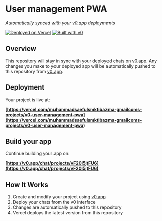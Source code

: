 # User management PWA

*Automatically synced with your [v0.app](https://v0.app) deployments*

[![Deployed on Vercel](https://img.shields.io/badge/Deployed%20on-Vercel-black?style=for-the-badge&logo=vercel)](https://vercel.com/muhammadsaefulsmktibazma-gmailcoms-projects/v0-user-management-pwa)
[![Built with v0](https://img.shields.io/badge/Built%20with-v0.app-black?style=for-the-badge)](https://v0.app/chat/projects/vF20l5jtFU6)

## Overview

This repository will stay in sync with your deployed chats on [v0.app](https://v0.app).
Any changes you make to your deployed app will be automatically pushed to this repository from [v0.app](https://v0.app).

## Deployment

Your project is live at:

**[https://vercel.com/muhammadsaefulsmktibazma-gmailcoms-projects/v0-user-management-pwa](https://vercel.com/muhammadsaefulsmktibazma-gmailcoms-projects/v0-user-management-pwa)**

## Build your app

Continue building your app on:

**[https://v0.app/chat/projects/vF20l5jtFU6](https://v0.app/chat/projects/vF20l5jtFU6)**

## How It Works

1. Create and modify your project using [v0.app](https://v0.app)
2. Deploy your chats from the v0 interface
3. Changes are automatically pushed to this repository
4. Vercel deploys the latest version from this repository